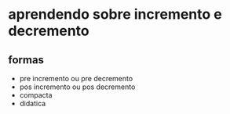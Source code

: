 # aprendendo sobre incremento e decremento

## formas

- pre incremento ou pre decremento
- pos incremento ou pos decremento
- compacta
- didatica